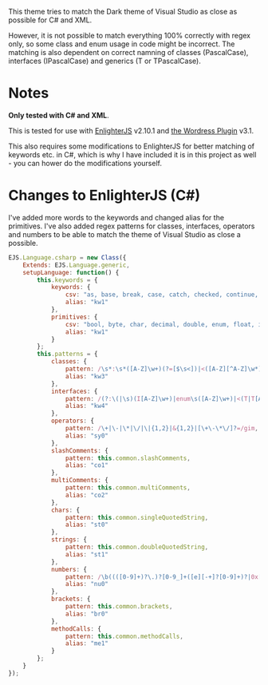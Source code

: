 This theme tries to match the Dark theme of Visual Studio as close as possible for C# and XML.

However, it is not possible to match everything 100% correctly with regex only, so some class and enum usage in code might be incorrect. The matching is also dependent on correct namning of classes (PascalCase), interfaces (IPascalCase) and generics (T or TPascalCase).

# Notes

**Only tested with C# and XML**.

This is tested for use with [EnlighterJS](http://enlighterjs.org/) v2.10.1 and [the Wordress Plugin](https://wordpress.org/plugins/enlighter/) v3.1.

This also requires some modifications to EnlighterJS for better matching of keywords etc. in C#, which is why I have included it is in this project as well - you can hower do the modifications yourself.

# Changes to EnlighterJS (C#)

I've added more words to the keywords and changed alias for the primitives. I've also added regex patterns for classes, interfaces, operators and numbers to be able to match the theme of Visual Studio as close a possible.

```Javascript
EJS.Language.csharp = new Class({
    Extends: EJS.Language.generic,
    setupLanguage: function() {
        this.keywords = {
            keywords: {
                csv: "as, base, break, case, catch, checked, continue, default, do, else, event, explicit, false, finally, fixed, for, foreach, goto, if, implicit, internal, is, lock, namespace, new, null, operator, params, private, protected, public, ref, return, sizeof, stackalloc, switch, this, throw, true, try, typeof, unchecked, using, void, while, abstract, async, class, const, delegate, dynamic, event, extern, in, interface, out, override, readonly, sealed, static, unsafe, virtual, volatile",
                alias: "kw1"
            },
            primitives: {
                csv: "bool, byte, char, decimal, double, enum, float, int, long, sbyte, short, struct, uint, ulong, ushort, object, string, var",
                alias: "kw1"
            }
        };
        this.patterns = {
            classes: {
                pattern: /\s*:\s*([A-Z]\w+)(?=[$\s<])|<([A-Z][^A-Z]\w*)>|\[([A-Z]\w+)[(\]]|(?:\(|\(this\s|,\s)([A-Z]\w+)(?!\s=)(?:\s|\.)|(?:public|private|protected)\s(?:static\s|sealed\s|override\s|virtual\s)?(?:readonly\s|const\s|class\s)?([A-Z]\w+)|\(([A-Z]\w+\))|as\s([A-Z]\w+)/gm,
                alias: "kw3"
            },
            interfaces: {
                pattern: /(?:\(|\s)(I[A-Z]\w+)|enum\s([A-Z]\w+)|<(T|T[A-Z]\w*?)>/gm,
                alias: "kw4"
            },
            operators: {
                pattern: /\+|\-|\*|\/|\|{1,2}|&{1,2}|[\+\-\*\/]?=/gim,
                alias: "sy0"
            },
            slashComments: {
                pattern: this.common.slashComments,
                alias: "co1"
            },
            multiComments: {
                pattern: this.common.multiComments,
                alias: "co2"
            },
            chars: {
                pattern: this.common.singleQuotedString,
                alias: "st0"
            },
            strings: {
                pattern: this.common.doubleQuotedString,
                alias: "st1"
            },
            numbers: {
                pattern: /\b((([0-9]+)?\.)?[0-9_]+([e][-+]?[0-9]+)?|0x[A-F0-9]+|0b[0-1_]+)\b/gim,
                alias: "nu0"
            },
            brackets: {
                pattern: this.common.brackets,
                alias: "br0"
            },
            methodCalls: {
                pattern: this.common.methodCalls,
                alias: "me1"
            }
        };
    }
});
```
